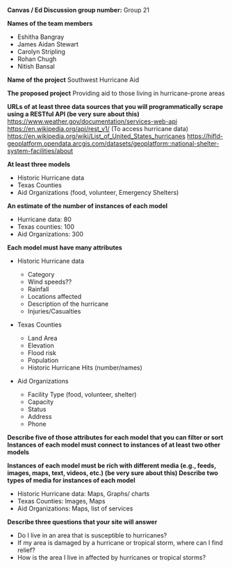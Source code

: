 **Canvas / Ed Discussion group number:**
Group 21

**Names of the team members**
- Eshitha Bangray
- James Aidan Stewart
- Carolyn Stripling
- Rohan Chugh
- Nitish Bansal


**Name of the project**
Southwest Hurricane Aid

**The proposed project**
Providing aid to those living in hurricane-prone areas

**URLs of at least three data sources that you will programmatically scrape using a RESTful API (be very sure about this)**
https://www.weather.gov/documentation/services-web-api 
https://en.wikipedia.org/api/rest_v1/ (To access hurricane data)
https://en.wikipedia.org/wiki/List_of_United_States_hurricanes 
https://hifld-geoplatform.opendata.arcgis.com/datasets/geoplatform::national-shelter-system-facilities/about


**At least three models**
- Historic Hurricane data
- Texas Counties
- Aid Organizations (food, volunteer, Emergency Shelters)


**An estimate of the number of instances of each model**
- Hurricane data: 80
- Texas counties: 100
- Aid Organizations: 300


**Each model must have many attributes**

- Historic Hurricane data
    - Category
    - Wind speeds??
    - Rainfall
    - Locations affected
    - Description of the hurricane
    - Injuries/Casualties


- Texas Counties
    - Land Area
    - Elevation
    - Flood risk
    - Population
    - Historic Hurricane Hits (number/names)

- Aid Organizations
    - Facility Type (food, volunteer, shelter)
    - Capacity
    - Status
    - Address
    - Phone


**Describe five of those attributes for each model that you can filter or sort
Instances of each model must connect to instances of at least two other models**



**Instances of each model must be rich with different media (e.g., feeds, images, maps, text, videos, etc.) (be very sure about this)
Describe two types of media for instances of each model**

- Historic Hurricane data: Maps, Graphs/ charts
- Texas Counties: Images, Maps
- Aid Organizations: Maps, list of services 



**Describe three questions that your site will answer**
- Do I live in an area that is susceptible to hurricanes?
- If my area is damaged by a hurricane or tropical storm, where can I find relief?
- How is the area I live in affected by hurricanes or tropical storms?

